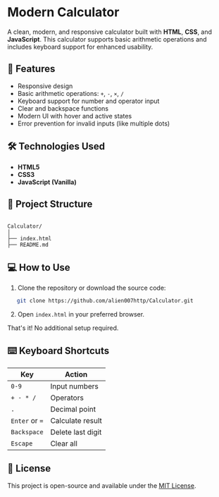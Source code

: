 # Modern Calculator

A clean, modern, and responsive calculator built with **HTML**, **CSS**, and **JavaScript**. This calculator supports basic arithmetic operations and includes keyboard support for enhanced usability.


## 🚀 Features

- Responsive design
- Basic arithmetic operations: `+`, `-`, `×`, `/`
- Keyboard support for number and operator input
- Clear and backspace functions
- Modern UI with hover and active states
- Error prevention for invalid inputs (like multiple dots)

## 🛠️ Technologies Used

- **HTML5**
- **CSS3**
- **JavaScript (Vanilla)**

## 📁 Project Structure

```

Calculator/
│
├── index.html  
├── README.md        

````

## 💻 How to Use

1. Clone the repository or download the source code:
```bash
   git clone https://github.com/alien007http/Calculator.git
````

2. Open `index.html` in your preferred browser.

That's it! No additional setup required.

## ⌨️ Keyboard Shortcuts

| Key            | Action            |
| -------------- | ----------------- |
| `0-9`          | Input numbers     |
| `+ - * /`      | Operators         |
| `.`            | Decimal point     |
| `Enter` or `=` | Calculate result  |
| `Backspace`    | Delete last digit |
| `Escape`       | Clear all         |

## 📃 License
This project is open-source and available under the [MIT License](LICENSE).
